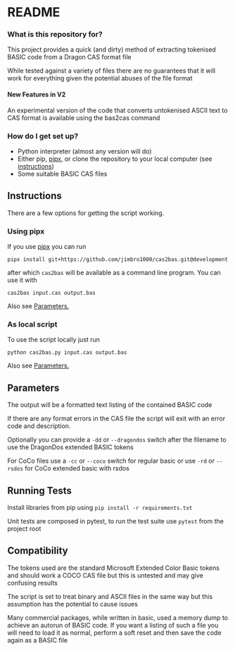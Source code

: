 # README #

### What is this repository for? ###

This project provides a quick (and dirty) method of extracting tokenised BASIC code from a Dragon CAS format file

While tested against a variety of files there are no guarantees that it will work for everything given the potential
abuses of the file format

#### New Features in V2 ####

An experimental version of the code that converts untokenised ASCII text to CAS format is available using the bas2cas
command

### How do I get set up? ###

* Python interpreter (almost any version will do)
* Either pip, [pipx](https://pipxproject.github.io/pipx/), or clone the repository to your local computer (see 
  [instructions](#instructions))
* Some suitable BASIC CAS files

## Instructions

There are a few options for getting the script working.

### Using pipx

If you use [pipx](https://pipxproject.github.io/pipx/) you can run

```pipx install git+https://github.com/jimbro1000/cas2bas.git@development```

after which `cas2bas` will be available as a command line program. You can use it with

```cas2bas input.cas output.bas```

Also see [Parameters.](#parameters)

### As local script

To use the script locally just run

```python cas2bas.py input.cas output.bas```

Also see [Parameters.](#parameters)

## Parameters

The output will be a formatted text listing of the contained BASIC code

If there are any format errors in the CAS file the script will exit with an error code and description.

Optionally you can provide a `-dd` or `--dragondos` switch after the filename to use the DragonDos extended BASIC tokens

For CoCo files use a `-cc` or `--coco` switch for regular basic or use `-rd` or
`--rsdos` for CoCo extended basic with rsdos

## Running Tests ###

Install libraries from pip using ```pip install -r requirements.txt```

Unit tests are composed in pytest, to run the test suite use ```pytest``` from the project root

## Compatibility ##

The tokens used are the standard Microsoft Extended Color Basic tokens and should work a COCO CAS file but this is
untested and may give confusing results

The script is set to treat binary and ASCII files in the same way but this assumption has the potential to cause issues

Many commercial packages, while written in basic, used a memory dump to achieve an autorun of BASIC code. If you want a
listing of such a file you will need to load it as normal, perform a soft reset and then save the code again as a BASIC
file
 